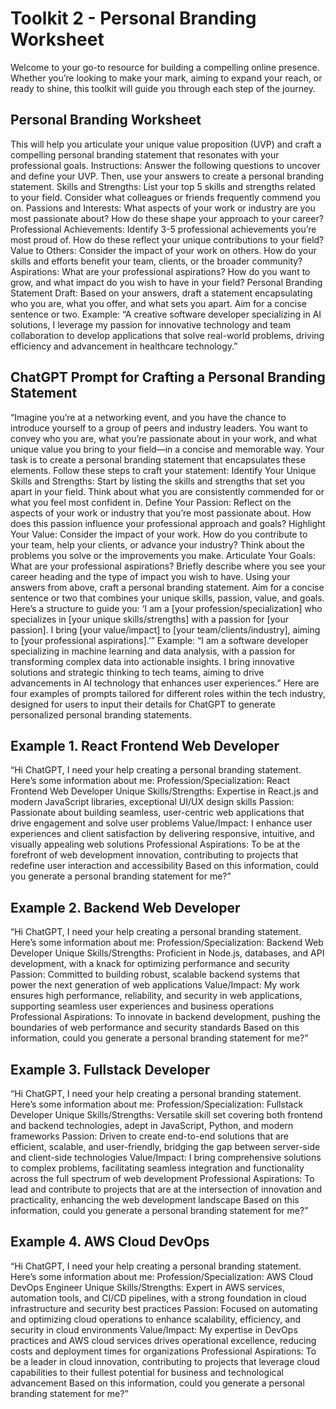 # Toolkit 2 - Personal Branding Worksheet

Welcome to your go-to resource for building a compelling online presence.
Whether you’re looking to make your mark, aiming to expand your reach, or ready to shine, this toolkit will guide you through each step of the journey.

## Personal Branding Worksheet
This will help you articulate your unique value proposition (UVP) and craft a compelling personal branding statement that resonates with your professional goals.
Instructions: Answer the following questions to uncover and define your UVP. Then, use your answers to create a personal branding statement.
Skills and Strengths: List your top 5 skills and strengths related to your field. Consider what colleagues or friends frequently commend you on.
Passions and Interests: What aspects of your work or industry are you most passionate about? How do these shape your approach to your career?
Professional Achievements: Identify 3-5 professional achievements you’re most proud of. How do these reflect your unique contributions to your field?
Value to Others: Consider the impact of your work on others. How do your skills and efforts benefit your team, clients, or the broader community?
Aspirations: What are your professional aspirations? How do you want to grow, and what impact do you wish to have in your field?
Personal Branding Statement Draft: Based on your answers, draft a statement encapsulating who you are, what you offer, and what sets you apart. Aim for a concise sentence or two.
Example: “A creative software developer specializing in AI solutions, I leverage my passion for innovative technology and team collaboration to develop applications that solve real-world problems, driving efficiency and advancement in healthcare technology.”

## ChatGPT Prompt for Crafting a Personal Branding Statement
“Imagine you’re at a networking event, and you have the chance to introduce yourself to a group of peers and industry leaders. You want to convey who you are, what you’re passionate about in your work, and what unique value you bring to your field—in a concise and memorable way. Your task is to create a personal branding statement that encapsulates these elements. Follow these steps to craft your statement:
Identify Your Unique Skills and Strengths: Start by listing the skills and strengths that set you apart in your field. Think about what you are consistently commended for or what you feel most confident in.
Define Your Passion: Reflect on the aspects of your work or industry that you’re most passionate about. How does this passion influence your professional approach and goals?
Highlight Your Value: Consider the impact of your work. How do you contribute to your team, help your clients, or advance your industry? Think about the problems you solve or the improvements you make.
Articulate Your Goals: What are your professional aspirations? Briefly describe where you see your career heading and the type of impact you wish to have.
Using your answers from above, craft a personal branding statement. Aim for a concise sentence or two that combines your unique skills, passion, value, and goals. Here’s a structure to guide you:
‘I am a [your profession/specialization] who specializes in [your unique skills/strengths] with a passion for [your passion]. I bring [your value/impact] to [your team/clients/industry], aiming to [your professional aspirations].’”
Example: “I am a software developer specializing in machine learning and data analysis, with a passion for transforming complex data into actionable insights. I bring innovative solutions and strategic thinking to tech teams, aiming to drive advancements in AI technology that enhances user experiences.”
Here are four examples of prompts tailored for different roles within the tech industry, designed for users to input their details for ChatGPT to generate personalized personal branding statements.

## Example 1. React Frontend Web Developer
“Hi ChatGPT, I need your help creating a personal branding statement. Here’s some information about me:
Profession/Specialization: React Frontend Web Developer
Unique Skills/Strengths: Expertise in React.js and modern JavaScript libraries, exceptional UI/UX design skills
Passion: Passionate about building seamless, user-centric web applications that drive engagement and solve user problems
Value/Impact: I enhance user experiences and client satisfaction by delivering responsive, intuitive, and visually appealing web solutions
Professional Aspirations: To be at the forefront of web development innovation, contributing to projects that redefine user interaction and accessibility
Based on this information, could you generate a personal branding statement for me?”

## Example 2. Backend Web Developer
“Hi ChatGPT, I need your help creating a personal branding statement. Here’s some information about me:
Profession/Specialization: Backend Web Developer
Unique Skills/Strengths: Proficient in Node.js, databases, and API development, with a knack for optimizing performance and security
Passion: Committed to building robust, scalable backend systems that power the next generation of web applications
Value/Impact: My work ensures high performance, reliability, and security in web applications, supporting seamless user experiences and business operations
Professional Aspirations: To innovate in backend development, pushing the boundaries of web performance and security standards
Based on this information, could you generate a personal branding statement for me?”

## Example 3. Fullstack Developer
“Hi ChatGPT, I need your help creating a personal branding statement. Here’s some information about me:
Profession/Specialization: Fullstack Developer
Unique Skills/Strengths: Versatile skill set covering both frontend and backend technologies, adept in JavaScript, Python, and modern frameworks
Passion: Driven to create end-to-end solutions that are efficient, scalable, and user-friendly, bridging the gap between server-side and client-side technologies
Value/Impact: I bring comprehensive solutions to complex problems, facilitating seamless integration and functionality across the full spectrum of web development
Professional Aspirations: To lead and contribute to projects that are at the intersection of innovation and practicality, enhancing the web development landscape
Based on this information, could you generate a personal branding statement for me?”

## Example 4. AWS Cloud DevOps
“Hi ChatGPT, I need your help creating a personal branding statement. Here’s some information about me:
Profession/Specialization: AWS Cloud DevOps Engineer
Unique Skills/Strengths: Expert in AWS services, automation tools, and CI/CD pipelines, with a strong foundation in cloud infrastructure and security best practices
Passion: Focused on automating and optimizing cloud operations to enhance scalability, efficiency, and security in cloud environments
Value/Impact: My expertise in DevOps practices and AWS cloud services drives operational excellence, reducing costs and deployment times for organizations
Professional Aspirations: To be a leader in cloud innovation, contributing to projects that leverage cloud capabilities to their fullest potential for business and technological advancement
Based on this information, could you generate a personal branding statement for me?”
